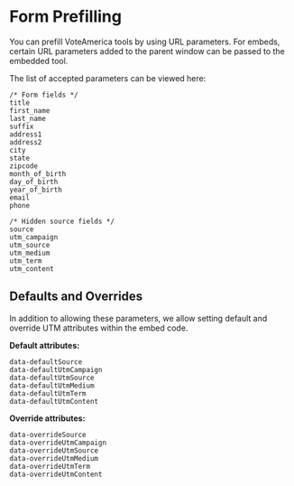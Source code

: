 # Form Prefilling

You can prefill VoteAmerica tools by using URL parameters. For embeds, certain URL parameters added to the parent window can be passed to the embedded tool.

The list of accepted parameters can be viewed here:

```
/* Form fields */
title
first_name
last_name
suffix
address1
address2
city
state
zipcode
month_of_birth
day_of_birth
year_of_birth
email
phone

/* Hidden source fields */
source
utm_campaign
utm_source
utm_medium
utm_term
utm_content
```

## Defaults and Overrides

In addition to allowing these parameters, we allow setting default and override UTM attributes within the embed code.

**Default attributes:**

```
data-defaultSource
data-defaultUtmCampaign
data-defaultUtmSource
data-defaultUtmMedium
data-defaultUtmTerm
data-defaultUtmContent
```

**Override attributes:**

```
data-overrideSource
data-overrideUtmCampaign
data-overrideUtmSource
data-overrideUtmMedium
data-overrideUtmTerm
data-overrideUtmContent
```